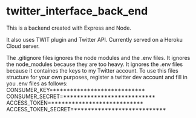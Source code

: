 # twitter_interface_back_end

This is a backend created with Express and Node.

It also uses TWIT plugin and Twitter API. Currently served on a Heroku Cloud server.

The .gitignore files ignores the node modules and the .env files. It ignores the node_modules because they are too heavy. It ignores the .env files because it containes the keys to my Twitter account. To use this files structure for your own purposes, register a twitter dev account and fill in you .env files as follows:
CONSUMER_KEY=***************************
CONSUMER_SECRET=***************************
ACCESS_TOKEN=***************************
ACCESS_TOKEN_SECRET=***************************
